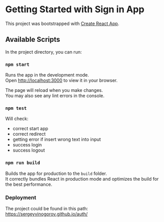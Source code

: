 # Getting Started with Sign in App

This project was bootstrapped with [Create React App](https://github.com/facebook/create-react-app).

## Available Scripts

In the project directory, you can run:

### `npm start`

Runs the app in the development mode.\
Open [http://localhost:3000](http://localhost:3000) to view it in your browser.

The page will reload when you make changes.\
You may also see any lint errors in the console.

### `npm test`

Will check:
 - correct start app
 - correct redirect
 - getting error if insert wrong text into input
 - success login
 - success logout

### `npm run build`

Builds the app for production to the `build` folder.\
It correctly bundles React in production mode and optimizes the build for the best performance.

### Deployment

The project could be found in this path: https://sergeyvinogorov.github.io/auth/
